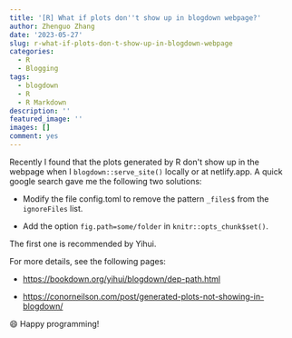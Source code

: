 ```yaml
---
title: '[R] What if plots don''t show up in blogdown webpage?'
author: Zhenguo Zhang
date: '2023-05-27'
slug: r-what-if-plots-don-t-show-up-in-blogdown-webpage
categories:
  - R
  - Blogging
tags:
  - blogdown
  - R
  - R Markdown
description: ''
featured_image: ''
images: []
comment: yes
---
```


Recently I found that the plots generated by R don't show up in the webpage
when I `blogdown::serve_site()` locally or at netlify.app. A quick google
search gave me the following two solutions:

- Modify the file config.toml to remove the pattern `_files$` from the `ignoreFiles`
  list.
  
- Add the option `fig.path=some/folder` in `knitr::opts_chunk$set()`.

The first one is recommended by Yihui.

For more details, see the following pages:

- https://bookdown.org/yihui/blogdown/dep-path.html

- https://conorneilson.com/post/generated-plots-not-showing-in-blogdown/

:smile: Happy programming!